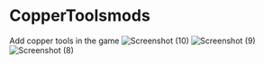 # CopperToolsmods
Add copper tools in the game
![Screenshot (10)](https://github.com/ISBABELLA/CopperToolsmods/assets/122749347/1601727b-dadd-49f9-b4e3-a7875a1068e0)
![Screenshot (9)](https://github.com/ISBABELLA/CopperToolsmods/assets/122749347/78bdcdea-b4ab-4deb-ba1f-986574a6fcf5)
![Screenshot (8)](https://github.com/ISBABELLA/CopperToolsmods/assets/122749347/05f91645-b9d4-40b4-bb78-0021897cb9fc)
